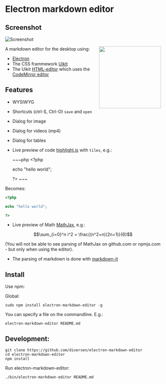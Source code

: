 # Electron markdown editor

## Screenshot

![Screenshot](https://cdn.rawgit.com/diversen/electron-markdown-editor/master/resources/electron-markdown.png) 

[<img src="https://cdn.rawgit.com/diversen/electron-markdown-editor/master/resources/electron-logo.svg" align="right" width="200">](http://electron.atom.io)

A markdown editor for the desktop using:

* [Electron](http://electron.atom.io/)
* The CSS frammework [Uikit](http://getuikit.com/) 
* The Uikit [HTML-editor](http://getuikit.com/docs/htmleditor.html) which uses the [CodeMirror editor](https://codemirror.net/)
## Features

* WYSIWYG
* Shortcuts (ctrl-S, Ctrl-O) `save` and `open`
* Dialog for image
* Dialog for videos (mp4)
* Dialog for tables
* Live preview of code [highlight.js](https://highlightjs.org/) with `tiles`, e.g.: 

    \~~~php
    &lt;?php

    echo "hello world";

    ?>
    \~~~

Becomes: 

~~~php
<?php

echo "hello world";

?>
~~~

* Live preview of Math [MathJax](https://www.mathjax.org/), e.g.:

$$\sum_{i=0}^n i^2 = \frac{(n^2+n)(2n+1)}{6}$$

(You will not be able to see parsing of MathJax on github.com or npmjs.com - but only when using the editor).


* The parsing of markdown is done with [markdown-it](https://github.com/markdown-it/markdown-it) 

## Install

Use npm:

Global: 

    sudo npm install electron-markdown-editor -g
    
You can specify a file on the commandline. E.g.: 
    
    electron-markdown-editor README.md

## Development: 

    git clone https://github.com/diversen/electron-markdown-editor
    cd electron-markdown-editor 
    npm install

Run electron-markdown-editor: 

    ./bin/electron-markdown-editor README.md

